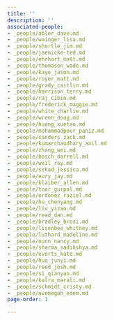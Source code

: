 ```yaml
---
title: ''
description: ''
associated-people:
- _people/abler_dave.md
- _people/wainger_lisa.md
- _people/shortle_jim.md
- _people/jaenicke-ted.md
- _people/ehrhart_matt.md
- _people/thomason_wade.md
- _people/kaye_jason.md
- _people/royer_matt.md
- _people/grady_caitlin.md
- _people/harrison_terry.md
- _people/raj_cibin.md
- _people/frederick_maggie.md
- _people/white_charlie.md
- _people/wrenn_doug.md
- _people/huang_xuetao.md
- _people/mohammadpour_paniz.md
- _people/sanders_zack.md
- _people/kumarchaudhary_anil.md
- _people/zhang_wei.md
- _people/bosch_darrell.md
- _people/weil_ray.md
- _people/schad_jessica.md
- _people/eury_jay.md
- _people/klaiber_allen.md
- _people/toor_gurpal.md
- _people/ordonez_raziel.md
- _people/hu_chenyang.md
- _people/liu_yizao.md
- _people/read_dan.md
- _people/bradley_brosi.md
- _people/lisenbee_whitney.md
- _people/luthard_madeline.md
- _people/nunn_nancy.md
- _people/sharma_sadikshya.md
- _people/everts_kate.md
- _people/hua_junyi.md
- _people/reed_josh.md
- _people/si_qianyao.md
- _people/kalra_marali.md
- _people/schmidt_cristy.md
- _people/avemegah_edem.md
page-order: 1

---
```

